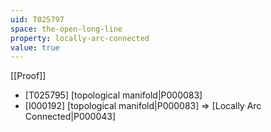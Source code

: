 ```yaml
---
uid: T025797
space: the-open-long-line
property: locally-arc-connected
value: true
---
```

[[Proof]]

* [T025795] [topological manifold|P000083]
* [I000192] [topological manifold|P000083] => [Locally Arc Connected|P000043]

